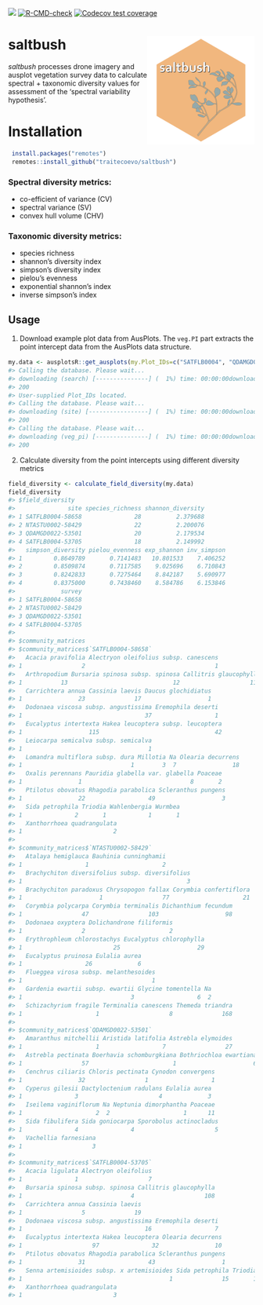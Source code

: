 
<!-- README.md is generated from README.Rmd. Please edit that file -->
<!-- badges: start -->

[![](https://img.shields.io/badge/lifecycle-experimental-orange.svg)](https://lifecycle.r-lib.org/articles/stages.html#experimental)
[![R-CMD-check](https://github.com/traitecoevo/saltbush/actions/workflows/R-CMD-check.yaml/badge.svg)](https://github.com/traitecoevo/saltbush/actions/workflows/R-CMD-check.yaml)
[![Codecov test
coverage](https://codecov.io/gh/traitecoevo/saltbush/graph/badge.svg)](https://app.codecov.io/gh/traitecoevo/saltbush)
<!-- badges: end -->

# saltbush <img src="man/figures/saltbush_hex.png" align="right" width="220"/>

*saltbush* processes drone imagery and ausplot vegetation survey data to
calculate spectral + taxonomic diversity values for assessment of the
‘spectral variability hypothesis’.

# Installation

``` r
 install.packages("remotes")
 remotes::install_github("traitecoevo/saltbush")
```

### Spectral diversity metrics:

- co-efficient of variance (CV)
- spectral variance (SV)
- convex hull volume (CHV)

### Taxonomic diversity metrics:

- species richness
- shannon’s diversity index
- simpson’s diversity index
- pielou’s evenness
- exponential shannon’s index
- inverse simpson’s index

## Usage

1.  Download example plot data from AusPlots. The `veg.PI` part extracts
    the point intercept data from the AusPlots data structure.

``` r
my.data <- ausplotsR::get_ausplots(my.Plot_IDs=c("SATFLB0004", "QDAMGD0022", "NTASTU0002"), veg.PI=TRUE)$veg.PI
#> Calling the database. Please wait...
#> downloading (search) [---------------] (  1%) time: 00:00:00downloading (search) [===============] (100%) time: 00:00:00
#> 200
#> User-supplied Plot_IDs located.
#> Calling the database. Please wait...
#> downloading (site) [-----------------] (  1%) time: 00:00:00downloading (site) [=================] (100%) time: 00:00:00
#> 200
#> Calling the database. Please wait...
#> downloading (veg_pi) [---------------] (  1%) time: 00:00:00downloading (veg_pi) [===============] (100%) time: 00:00:00
#> 200
```

2.  Calculate diversity from the point intercepts using different
    diversity metrics

``` r
field_diversity <- calculate_field_diversity(my.data)
field_diversity
#> $field_diversity
#>               site species_richness shannon_diversity
#> 1 SATFLB0004-58658               28          2.379688
#> 2 NTASTU0002-58429               22          2.200076
#> 3 QDAMGD0022-53501               20          2.179534
#> 4 SATFLB0004-53705               18          2.149992
#>   simpson_diversity pielou_evenness exp_shannon inv_simpson
#> 1         0.8649789       0.7141483   10.801533    7.406252
#> 2         0.8509874       0.7117585    9.025696    6.710843
#> 3         0.8242833       0.7275464    8.842187    5.690977
#> 4         0.8375000       0.7438460    8.584786    6.153846
#>             survey
#> 1 SATFLB0004-58658
#> 2 NTASTU0002-58429
#> 3 QDAMGD0022-53501
#> 4 SATFLB0004-53705
#> 
#> $community_matrices
#> $community_matrices$`SATFLB0004-58658`
#>   Acacia pravifolia Alectryon oleifolius subsp. canescens
#> 1                 2                                     1
#>   Arthropodium Bursaria spinosa subsp. spinosa Callitris glaucophylla
#> 1           13                              12                    110
#>   Carrichtera annua Cassinia laevis Daucus glochidiatus
#> 1                23              17                   1
#>   Dodonaea viscosa subsp. angustissima Eremophila deserti
#> 1                                   37                  1
#>   Eucalyptus intertexta Hakea leucoptera subsp. leucoptera
#> 1                   115                                 42
#>   Leiocarpa semicalva subsp. semicalva
#> 1                                    1
#>   Lomandra multiflora subsp. dura Millotia Na Olearia decurrens
#> 1                               1        3  7                18
#>   Oxalis perennans Pauridia glabella var. glabella Poaceae
#> 1                1                               8       2
#>   Ptilotus obovatus Rhagodia parabolica Scleranthus pungens
#> 1                22                  49                   3
#>   Sida petrophila Triodia Wahlenbergia Wurmbea
#> 1               2       1            1       1
#>   Xanthorrhoea quadrangulata
#> 1                          2
#> 
#> $community_matrices$`NTASTU0002-58429`
#>   Atalaya hemiglauca Bauhinia cunninghamii
#> 1                  1                     2
#>   Brachychiton diversifolius subsp. diversifolius
#> 1                                               3
#>   Brachychiton paradoxus Chrysopogon fallax Corymbia confertiflora
#> 1                      1                 77                     21
#>   Corymbia polycarpa Corymbia terminalis Dichanthium fecundum
#> 1                 47                 103                   98
#>   Dodonaea oxyptera Dolichandrone filiformis
#> 1                 2                        2
#>   Erythrophleum chlorostachys Eucalyptus chlorophylla
#> 1                          25                      29
#>   Eucalyptus pruinosa Eulalia aurea
#> 1                  26             6
#>   Flueggea virosa subsp. melanthesoides
#> 1                                     1
#>   Gardenia ewartii subsp. ewartii Glycine tomentella Na
#> 1                               3                  6  2
#>   Schizachyrium fragile Terminalia canescens Themeda triandra
#> 1                     1                    8              168
#> 
#> $community_matrices$`QDAMGD0022-53501`
#>   Amaranthus mitchellii Aristida latifolia Astrebla elymoides
#> 1                     1                  7                 27
#>   Astrebla pectinata Boerhavia schomburgkiana Bothriochloa ewartiana
#> 1                 57                        1                      6
#>   Cenchrus ciliaris Chloris pectinata Cynodon convergens
#> 1                32                 1                  1
#>   Cyperus gilesii Dactyloctenium radulans Eulalia aurea
#> 1               3                       4             3
#>   Iseilema vaginiflorum Na Neptunia dimorphantha Poaceae
#> 1                     2  2                     1      11
#>   Sida fibulifera Sida goniocarpa Sporobolus actinocladus
#> 1               4               4                       5
#>   Vachellia farnesiana
#> 1                    3
#> 
#> $community_matrices$`SATFLB0004-53705`
#>   Acacia ligulata Alectryon oleifolius
#> 1               1                    7
#>   Bursaria spinosa subsp. spinosa Callitris glaucophylla
#> 1                               4                    108
#>   Carrichtera annua Cassinia laevis
#> 1                 5              19
#>   Dodonaea viscosa subsp. angustissima Eremophila deserti
#> 1                                   16                  7
#>   Eucalyptus intertexta Hakea leucoptera Olearia decurrens
#> 1                    97               32                10
#>   Ptilotus obovatus Rhagodia parabolica Scleranthus pungens
#> 1                31                  43                   1
#>   Senna artemisioides subsp. x artemisioides Sida petrophila Triodia
#> 1                                          1              15       1
#>   Xanthorrhoea quadrangulata
#> 1                          3
```
